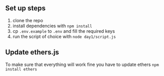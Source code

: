 ## Set up steps

1. clone the repo
2. install dependencies with `npm install`
3. cp `.env.example` to `.env` and fill the required keys
4. run the script of choice with `node day1/script.js`

## Update ethers.js
To make sure that everything will work fine you have to update ethers `npm install ethers`
